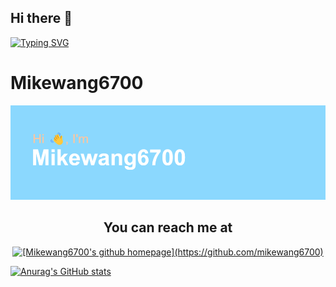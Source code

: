 ## Hi there 👋
[![Typing SVG](https://readme-typing-svg.demolab.com?font=Fira+Code&pause=1000&color=BBE8F7&width=435&lines=Coding+to+make+a+difference)](https://git.io/typing-svg)
# Mikewang6700

![img](/header.png)

<h2 align="center">You can reach me at</h2>

<p align="center">
    <a href="#">
        <img src="https://d2fltix0v2e0sb.cloudfront.net/dev-badge.svg" alt="[Mikewang6700's github homepage](https://github.com/mikewang6700)" height="30" width="30">
    </a>
</p>

[![Anurag's GitHub stats](https://github-readme-stats.vercel.app/api?username=mikewang6700)](https://github.com/anuraghazra/github-readme-stats)

